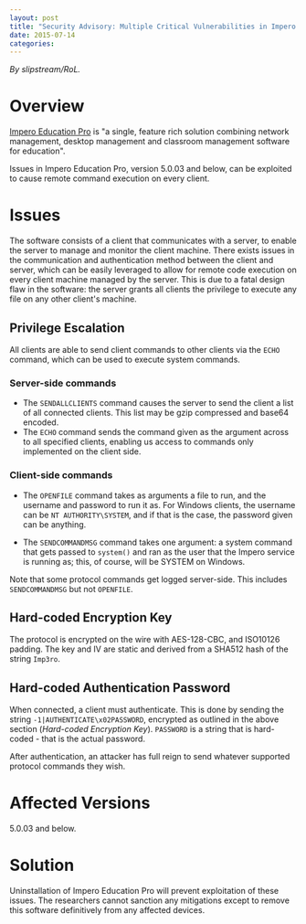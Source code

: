 ```yaml
---
layout: post
title: "Security Advisory: Multiple Critical Vulnerabilities in Impero Education Pro"
date: 2015-07-14
categories:
---
```


*By slipstream/RoL.*

# Overview

[Impero Education Pro](https://www.imperosoftware.co.uk/) is "a single, feature rich solution combining network management, desktop management and classroom management software for education".

Issues in Impero Education Pro, version 5.0.03 and below, can be exploited to cause remote command execution on every client.

# Issues

The software consists of a client that communicates with a server, to enable the server to manage and monitor the client machine. There exists issues in the communication and authentication method between the client and server, which can be easily leveraged to allow for remote code execution on every client machine managed by the server. This is due to a fatal design flaw in the software: the server grants all clients the privilege to execute any file on any other client's machine.

## Privilege Escalation

All clients are able to send client commands to other clients via the `ECHO` command, which can be used to execute system commands.

### Server-side commands
* The `SENDALLCLIENTS` command causes the server to send the client a list of all connected clients. This list may be gzip compressed and base64 encoded.
* The `ECHO` command sends the command given as the argument across to all specified clients, enabling us access to commands only implemented on the client side.

### Client-side commands

* The `OPENFILE` command takes as arguments a file to run, and the username and password to run it as. For Windows clients, the username can be `NT AUTHORITY\SYSTEM`, and if that is the case, the password given can be anything.

* The `SENDCOMMANDMSG` command takes one argument: a system command that gets passed to `system()` and ran as the user that the Impero service is running as; this, of course, will be SYSTEM on Windows.

Note that some protocol commands get logged server-side. This includes `SENDCOMMANDMSG` but not `OPENFILE`.

## Hard-coded Encryption Key

The protocol is encrypted on the wire with AES-128-CBC, and ISO10126 padding. The key and IV are static and derived from a SHA512 hash of the string `Imp3ro`.

## Hard-coded Authentication Password

When connected, a client must authenticate. This is done by sending the string `-1|AUTHENTICATE\x02PASSWORD`, encrypted as outlined in the above section (*Hard-coded Encryption Key*). `PASSWORD` is a string that is hard-coded - that is the actual password.

After authentication, an attacker has full reign to send whatever supported protocol commands they wish.

# Affected Versions

5.0.03 and below.

# Solution

Uninstallation of Impero Education Pro will prevent exploitation of these issues. The researchers cannot sanction any mitigations except to remove this software definitively from any affected devices.
